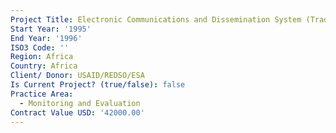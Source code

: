 ```yaml
---
Project Title: Electronic Communications and Dissemination System (TradeNet)
Start Year: '1995'
End Year: '1996'
ISO3 Code: ''
Region: Africa
Country: Africa
Client/ Donor: USAID/REDSO/ESA
Is Current Project? (true/false): false
Practice Area:
  - Monitoring and Evaluation
Contract Value USD: '42000.00'
---
```

